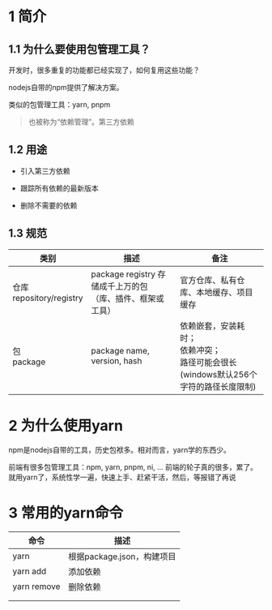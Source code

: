 # 1 简介

## 1.1 为什么要使用包管理工具？

开发时，很多重复的功能都已经实现了，如何复用这些功能？

nodejs自带的npm提供了解决方案。

类似的包管理工具：yarn, pnpm

> 也被称为“依赖管理”。第三方依赖

## 1.2 用途

- 引入第三方依赖

- 跟踪所有依赖的最新版本

- 删除不需要的依赖

## 1.3 规范

| 类别                         | 描述                                    | 备注                                                       |
| -------------------------- | ------------------------------------- | -------------------------------------------------------- |
| 仓库<br/>repository/registry | package registry 存储成千上万的包（库、插件、框架或工具） | 官方仓库、私有仓库、本地缓存、项目缓存                                      |
| 包<br/>package              | package name, version, hash           | 依赖嵌套，安装耗时；<br/>依赖冲突；<br/>路径可能会很长(windows默认256个字符的路径长度限制) |

# 2 为什么使用yarn

npm是nodejs自带的工具，历史包袱多。相对而言，yarn学的东西少。

前端有很多包管理工具：npm, yarn, pnpm, ni, ... 前端的轮子真的很多，累了。就用yarn了，系统性学一遍，快速上手、赶紧干活，然后，等报错了再说

# 3 常用的yarn命令

| 命令          | 描述                  |
| ----------- | ------------------- |
| yarn        | 根据package.json，构建项目 |
| yarn add    | 添加依赖                |
| yarn remove | 删除依赖                |
|             |                     |
|             |                     |

